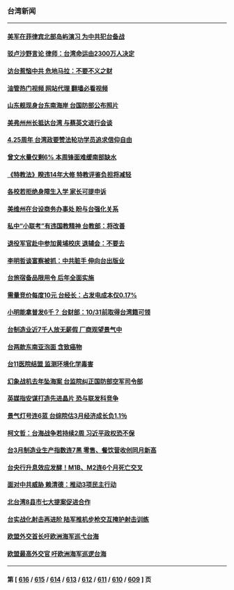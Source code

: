 ### 台湾新闻
---
#### [美军在菲律宾北部岛屿演习 为中共犯台备战](../../pages/ncid1349361/n13980840.md?04251245) 
#### [驳卢沙野言论 律师：台湾命运由2300万人决定](../../pages/ncid1349361/n13980323.md?04251245) 
#### [访台惹恼中共 危地马拉：不要不义之财](../../pages/ncid1349361/n13980764.md?04251245) 
#### [油管热门视频 网站代理 翻墙必看视频](http://138.2.39.72:81/youtube.html?epic-marker?04251245)
#### [山东舰现身台东南海岸 台国防部公布照片](../../pages/ncid1349361/n13980793.md?04251245) 
#### [美弗州州长抵达台湾 与蔡英文进行会谈](../../pages/ncid1349361/n13980749.md?04251245) 
#### [4.25周年 台湾政要赞法轮功学员追求信仰自由](../../pages/ncid1349361/n13979671.md?04251245) 
#### [曾文水量仅剩6% 本周锋面难缓南部缺水](../../pages/ncid1349361/n13980660.md?04251245) 
#### [《特教法》睽违14年大修 特教评鉴负担将减轻](../../pages/ncid1349361/n13980663.md?04251245) 
#### [各校若拒绝身障生入学 家长可提申诉](../../pages/ncid1349361/n13980665.md?04251245) 
#### [美维州在台设商务办事处 盼与台强化关系](../../pages/ncid1349361/n13980565.md?04251245) 
#### [私中“小联考”有违国教精神 台教部：将改善](../../pages/ncid1349361/n13980667.md?04251245) 
#### [退役军官赴中参加黄埔校庆 退辅会：不要去](../../pages/ncid1349361/n13980519.md?04251245) 
#### [李明哲谈富察被抓：中共脏手 伸向台出版业](../../pages/ncid1349361/n13980619.md?04251245) 
#### [台旅宿备品限用令 后年全面实施](../../pages/ncid1349361/n13980613.md?04251245) 
#### [需量竞价每度10元 台经长：占发电成本仅0.17%](../../pages/ncid1349361/n13980614.md?04251245) 
#### [小明能拿普发6千？ 台财部：10/31前取得台湾籍可领](../../pages/ncid1349361/n13980564.md?04251245) 
#### [台制造业近7千人放无薪假 厂商观望景气中](../../pages/ncid1349361/n13980567.md?04251245) 
#### [台两款东南亚泡面 含致癌物](../../pages/ncid1349361/n13980595.md?04251245) 
#### [台11医院结盟 监测环境化学毒害](../../pages/ncid1349361/n13980597.md?04251245) 
#### [幻象战机去年坠海案 台监院纠正国防部空军司令部](../../pages/ncid1349361/n13980571.md?04251245) 
#### [英媒指安谋打造先进晶片 恐与联发科竞争](../../pages/ncid1349361/n13980570.md?04251245) 
#### [景气灯号连6蓝 台综院估3月经济成长负1.1％](../../pages/ncid1349361/n13980569.md?04251245) 
#### [柯文哲：台海战争若持续2周 习近平政权恐不保](../../pages/ncid1349361/n13980536.md?04251245) 
#### [台3月制造业生产指数连7黑 零售、餐饮营收创同月新高](../../pages/ncid1349361/n13980549.md?04251245) 
#### [台央行升息效应发酵！M1B、M2连6个月死亡交叉](../../pages/ncid1349361/n13980547.md?04251245) 
#### [面对中共威胁 赖清德：推动3项民主行动](../../pages/ncid1349361/n13980538.md?04251245) 
#### [北台湾8县市七大提案促进合作](../../pages/ncid1349361/n13979750.md?04251245) 
#### [台实战化射击再进阶 陆军推机步枪交互掩护射击训练](../../pages/ncid1349361/n13979743.md?04251245) 
#### [欧盟外交首长吁欧洲海军巡弋台海](../../pages/ncid1349361/n13979742.md?04251245) 
#### [欧盟最高外交官 吁欧洲海军巡逻台海](../../pages/ncid1349361/n13979740.md?04251245) 

---
#### 第 [ [616](./616.md?04251245) / [615](./615.md?04251245) / [614](./614.md?04251245) / [613](./613.md?04251245) / [612](./612.md?04251245) / [611](./611.md?04251245) / [610](./610.md?04251245) / [609](./609.md?04251245) ] 页
